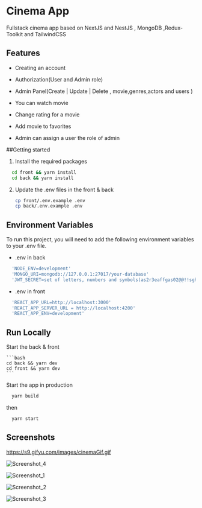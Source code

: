 # Cinema App

Fullstack cinema app based on NextJS and NestJS , MongoDB ,Redux-Toolkit and TailwindCSS

## Features

- Creating an account

- Authorization(User and Admin role)

- Admin Panel(Create | Update | Delete , movie,genres,actors and users )

- You can watch movie

- Change rating for a movie

- Add movie to favorites

- Admin can assign a user the role of admin



##Getting started

1. Install the required packages
```bash
  cd front && yarn install
  cd back && yarn install
```

2. Update the .env files in the front & back
    ```bash
    cp front/.env.example .env
    cp back/.env.example .env
    ```

## Environment Variables

To run this project, you will need to add the following environment variables to your .env file.

- .env in back
 ```bash
   'NODE_ENV=development'
   'MONGO_URI=mongodb://127.0.0.1:27017/your-database'
   'JWT_SECRET=set of letters, numbers and symbols(as2r3eaffgas02@@!!sghkl)'
 ```
- .env in front
 ```bash
   'REACT_APP_URL=http://localhost:3000'
   'REACT_APP_SERVER_URL = http://localhost:4200'
   'REACT_APP_ENV=development'
 ```

## Run Locally

Start the back & front
   
    ```bash
    cd back && yarn dev
    cd front && yarn dev
    ```



Start the app in production

```bash
  yarn build
```

then

```bash
  yarn start
```

## Screenshots 
https://s9.gifyu.com/images/cinemaGif.gif

![Screenshot_4](https://user-images.githubusercontent.com/83369962/209806132-90210ae3-c97c-436d-a30c-e6cc24a542b5.png)

![Screenshot_1](https://user-images.githubusercontent.com/83369962/209805439-0792079b-606c-46f4-8fe4-e6b1bc38810a.png)

![Screenshot_2](https://user-images.githubusercontent.com/83369962/209805552-a9964901-c944-44ba-b080-0798f96cfb04.png)

![Screenshot_3](https://user-images.githubusercontent.com/83369962/209805697-5076621e-f000-4a70-9869-626a37e1deb6.png)

